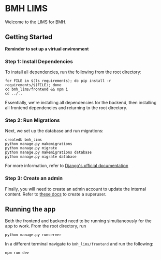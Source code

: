 # BMH LIMS
Welcome to the LIMS for BMH.

## Getting Started
**Reminder to set up a virtual environment**
### Step 1: Install Dependencies
To install all dependencies, run the following from the root directory:
```
for FILE in $(ls requirements); do pip install -r requirements/$(FILE); done
cd bmh_lims/frontend && npm i
cd ../..
```
Essentially, we're installing all dependencies for the backend, then installing all frontend dependencies and returning to the root directory.

### Step 2: Run Migrations
Next, we set up the database and run migrations:
```
createdb bmh_lims
python manage.py makemigrations
python manage.py migrate
python manage.py makemigrations database
python manage.py migrate database
```
For more information, refer to [Django's official documentation](https://docs.djangoproject.com/en/3.1/topics/migrations/)

### Step 3: Create an admin
Finally, you will need to create an admin account to update the internal content. Refer to [these docs](https://djangocentral.com/creating-super-user-in-django/) to create a superuser.


## Running the app
Both the frontend and backend need to be running simultaneously for the app to work.
From the root directory, run
```
python manage.py runserver
```
In a different terminal navigate to `bmh_lims/frontend` and run the following:
```
npm run dev
```

